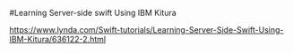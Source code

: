 #Learning Server-side swift Using IBM Kitura

https://www.lynda.com/Swift-tutorials/Learning-Server-Side-Swift-Using-IBM-Kitura/636122-2.html
